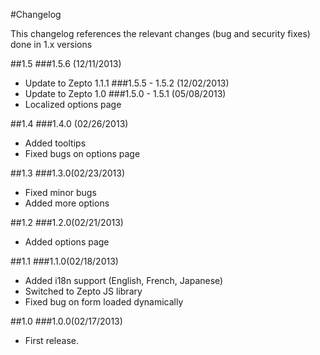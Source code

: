 #Changelog

This changelog references the relevant changes (bug and security fixes) done in 1.x versions

##1.5
###1.5.6 (12/11/2013)
- Update to Zepto 1.1.1
###1.5.5 - 1.5.2 (12/02/2013)
- Update to Zepto 1.0
###1.5.0 - 1.5.1 (05/08/2013)
- Localized options page

##1.4
###1.4.0 (02/26/2013)
- Added tooltips
- Fixed bugs on options page

##1.3
###1.3.0(02/23/2013)
- Fixed minor bugs
- Added more options

##1.2
###1.2.0(02/21/2013)
- Added options page

##1.1
###1.1.0(02/18/2013)
- Added i18n support (English, French, Japanese)
- Switched to Zepto JS library
- Fixed bug on form loaded dynamically

##1.0
###1.0.0(02/17/2013)
- First release.
